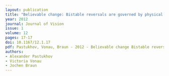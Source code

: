 ```yaml
---
layout: publication
title: "Believable change: Bistable reversals are governed by physical plausibility"
year: 2012
journal: Journal of Vision
issue: 1
volume: 12
pages: 17-17
doi: 10.1167/12.1.17
pdf: Pastukhov, Vonau, Braun - 2012 - Believable change Bistable reversals are governed by physical plausibility.pdf
authors:
- Alexander Pastukhov
- Victoria Vonau
- Jochen Braun
---
```

